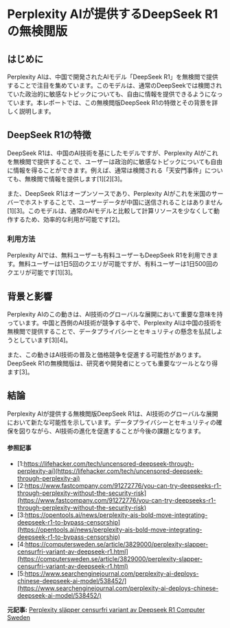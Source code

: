 # Perplexity AIが提供するDeepSeek R1の無検閲版

## はじめに

Perplexity AIは、中国で開発されたAIモデル「DeepSeek R1」を無検閲で提供することで注目を集めています。このモデルは、通常のDeepSeekでは検閲されていた政治的に敏感なトピックについても、自由に情報を提供できるようになっています。本レポートでは、この無検閲版DeepSeek R1の特徴とその背景を詳しく説明します。

## DeepSeek R1の特徴

DeepSeek R1は、中国のAI技術を基にしたモデルですが、Perplexity AIがこれを無検閲で提供することで、ユーザーは政治的に敏感なトピックについても自由に情報を得ることができます。例えば、通常は検閲される「天安門事件」についても、無検閲で情報を提供します[1][2][3]。

また、DeepSeek R1はオープンソースであり、Perplexity AIがこれを米国のサーバーでホストすることで、ユーザーデータが中国に送信されることはありません[1][3]。このモデルは、通常のAIモデルと比較して計算リソースを少なくして動作するため、効率的な利用が可能です[2]。

### 利用方法

Perplexity AIでは、無料ユーザーも有料ユーザーもDeepSeek R1を利用できます。無料ユーザーは1日5回のクエリが可能ですが、有料ユーザーは1日500回のクエリが可能です[1][3]。

## 背景と影響

Perplexity AIのこの動きは、AI技術のグローバルな展開において重要な意味を持っています。中国と西側のAI技術が競争する中で、Perplexity AIは中国の技術を無検閲で提供することで、データプライバシーとセキュリティの懸念を払拭しようとしています[3][4]。

また、この動きはAI技術の普及と価格競争を促進する可能性があります。DeepSeek R1の無検閲版は、研究者や開発者にとっても重要なツールとなり得ます[3]。

## 結論

Perplexity AIが提供する無検閲版DeepSeek R1は、AI技術のグローバルな展開において新たな可能性を示しています。データプライバシーとセキュリティの確保を図りながら、AI技術の進化を促進することが今後の課題となります。

#### 参照記事
- [1:https://lifehacker.com/tech/uncensored-deepseek-through-perplexity-ai](https://lifehacker.com/tech/uncensored-deepseek-through-perplexity-ai)
- [2:https://www.fastcompany.com/91272776/you-can-try-deepseeks-r1-through-perplexity-without-the-security-risk](https://www.fastcompany.com/91272776/you-can-try-deepseeks-r1-through-perplexity-without-the-security-risk)
- [3:https://opentools.ai/news/perplexity-ais-bold-move-integrating-deepseek-r1-to-bypass-censorship](https://opentools.ai/news/perplexity-ais-bold-move-integrating-deepseek-r1-to-bypass-censorship)
- [4:https://computersweden.se/article/3829000/perplexity-slapper-censurfri-variant-av-deepseek-r1.html](https://computersweden.se/article/3829000/perplexity-slapper-censurfri-variant-av-deepseek-r1.html)
- [5:https://www.searchenginejournal.com/perplexity-ai-deploys-chinese-deepseek-ai-model/538452/](https://www.searchenginejournal.com/perplexity-ai-deploys-chinese-deepseek-ai-model/538452/)


**元記事:** [Perplexity släpper censurfri variant av Deepseek R1 Computer Sweden](https://computersweden.se/article/3829000/perplexity-slapper-censurfri-variant-av-deepseek-r1.html)